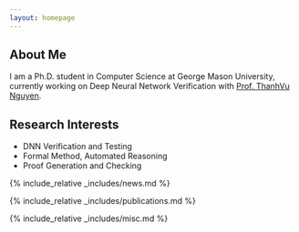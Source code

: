 ```yaml
---
layout: homepage
---
```


## About Me

I am a Ph.D. student in Computer Science at George Mason University, currently working on Deep Neural Network Verification with [Prof. ThanhVu Nguyen](https://dynaroars.cs.gmu.edu/people/nguyenthanhvuh/).

## Research Interests

- DNN Verification and Testing
- Formal Method, Automated Reasoning
- Proof Generation and Checking
<!-- - **Machine Learning:** Reinforcement Learning -->

{% include_relative _includes/news.md %}

{% include_relative _includes/publications.md %}

{% include_relative _includes/misc.md %}
